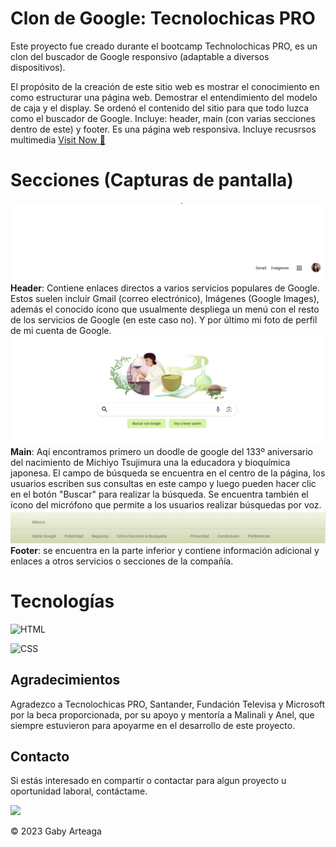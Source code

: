 # Clon de Google: Tecnolochicas PRO

Este proyecto fue creado durante el bootcamp Technolochicas PRO, es un clon del buscador de Google responsivo (adaptable a diversos dispositivos).

El propósito de la creación de este sitio web es mostrar el conocimiento en como estructurar una página web. Demostrar el entendimiento del modelo de caja y el display. Se ordenó el contenido del sitio para que todo luzca como el buscador de Google. 
Incluye: header, main (con varias secciones dentro de este) y footer. 
Es una página web responsiva. 
Incluye recusrsos multimedia
<a href="https://silly-ganache-c074c8.netlify.app/" target="_blank">Visit Now 🚀 </a>


# Secciones (Capturas de pantalla)
![Alt text](assets/SS-header.png)
 **Header**: Contiene enlaces directos a varios servicios populares de Google. Estos suelen incluir Gmail (correo electrónico), Imágenes (Google Images), además el conocido ícono que usualmente despliega un menú con el resto de los servicios de Google (en este caso no). Y por último mi foto de perfil de mi cuenta de Google. 
![Alt text](assets/SS-main.png)
 **Main**: Aqí encontramos primero un doodle de google del 133º aniversario del nacimiento de Michiyo Tsujimura una  la educadora y bioquímica japonesa.
 El campo de búsqueda se encuentra en el centro de la página, los usuarios escriben sus consultas en este campo y luego pueden hacer clic en el botón "Buscar" para realizar la búsqueda. Se encuentra también el ícono del micrófono que permite a los usuarios realizar búsquedas por voz. ![Alt text](assets/SS-footer.png)
 **Footer**: se encuentra en la parte inferior y contiene información adicional y enlaces a otros servicios o secciones de la compañía.

  # Tecnologías
![HTML](https://img.shields.io/badge/html5%20-%23E34F26.svg?&style=for-the-badge&logo=html5&logoColor=white)

![CSS](https://img.shields.io/badge/css3%20-%231572B6.svg?&style=for-the-badge&logo=css3&logoColor=white)


## Agradecimientos

Agradezco a Tecnolochicas PRO, Santander, Fundación Televisa y Microsoft por la beca proporcionada, por su apoyo y mentoría a Malinali y Anel, que siempre estuvieron para apoyarme en el desarrollo de este proyecto.

## Contacto

Si estás interesado en compartir o contactar para algun proyecto u oportunidad laboral, contáctame. 


<a href="https://www.linkedin.com/in/gaby-elena-arteaga-ochoa/"><img src="https://www.felberpr.com/wp-content/uploads/linkedin-logo.png" width="30"></img></a>

© 2023 Gaby Arteaga 